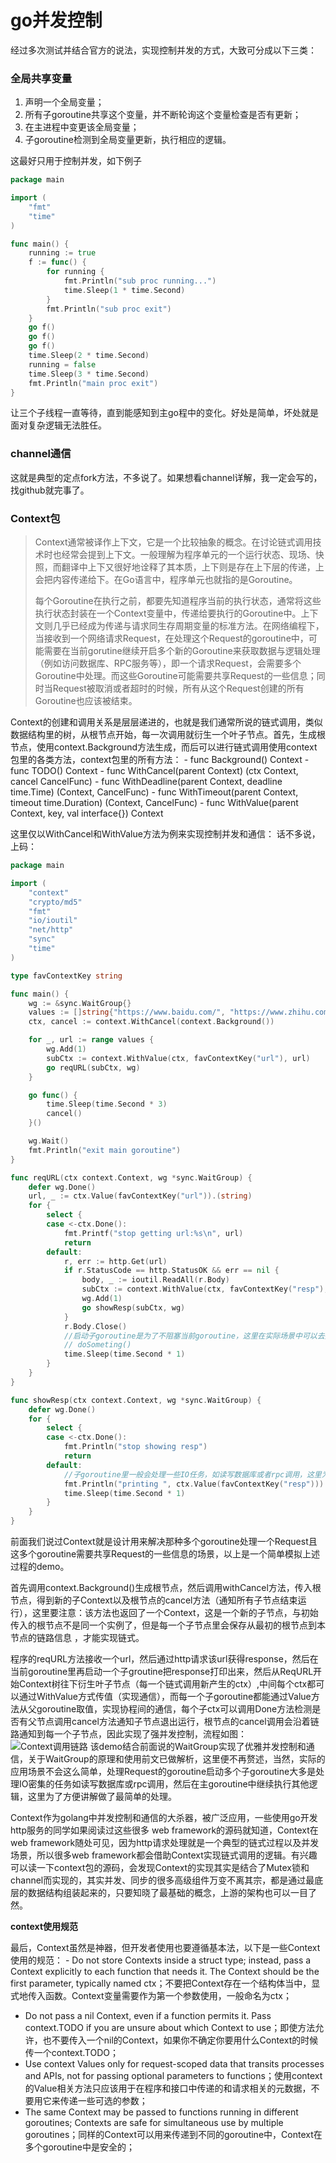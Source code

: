 # go并发控制

经过多次测试并结合官方的说法，实现控制并发的方式，大致可分成以下三类：

### 全局共享变量

1. 声明一个全局变量；
2. 所有子goroutine共享这个变量，并不断轮询这个变量检查是否有更新；
3.  在主进程中变更该全局变量；
4. 子goroutine检测到全局变量更新，执行相应的逻辑。

这最好只用于控制并发，如下例子

~~~go
package main

import (
    "fmt"
    "time"
)

func main() {
    running := true
    f := func() {
        for running {
            fmt.Println("sub proc running...")
            time.Sleep(1 * time.Second)
        }
        fmt.Println("sub proc exit")
    }
    go f()
    go f()
    go f()
    time.Sleep(2 * time.Second)
    running = false
    time.Sleep(3 * time.Second)
    fmt.Println("main proc exit")
}
~~~

让三个子线程一直等待，直到能感知到主go程中的变化。好处是简单，坏处就是面对复杂逻辑无法胜任。

### channel通信

这就是典型的定点fork方法，不多说了。如果想看channel详解，我一定会写的，找github就完事了。

### Context包

> Context通常被译作上下文，它是一个比较抽象的概念。在讨论链式调用技术时也经常会提到上下文。一般理解为程序单元的一个运行状态、现场、快照，而翻译中上下又很好地诠释了其本质，上下则是存在上下层的传递，上会把内容传递给下。在Go语言中，程序单元也就指的是Goroutine。
>
> 每个Goroutine在执行之前，都要先知道程序当前的执行状态，通常将这些执行状态封装在一个Context变量中，传递给要执行的Goroutine中。上下文则几乎已经成为传递与请求同生存周期变量的标准方法。在网络编程下，当接收到一个网络请求Request，在处理这个Request的goroutine中，可能需要在当前gorutine继续开启多个新的Goroutine来获取数据与逻辑处理（例如访问数据库、RPC服务等），即一个请求Request，会需要多个Goroutine中处理。而这些Goroutine可能需要共享Request的一些信息；同时当Request被取消或者超时的时候，所有从这个Request创建的所有Goroutine也应该被结束。

Context的创建和调用关系是层层递进的，也就是我们通常所说的链式调用，类似数据结构里的树，从根节点开始，每一次调用就衍生一个叶子节点。首先，生成根节点，使用context.Background方法生成，而后可以进行链式调用使用context包里的各类方法，context包里的所有方法：
\- func Background() Context
\- func TODO() Context
\- func WithCancel(parent Context) (ctx Context, cancel CancelFunc)
\- func WithDeadline(parent Context, deadline time.Time) (Context, CancelFunc)
\- func WithTimeout(parent Context, timeout time.Duration) (Context, CancelFunc)
\- func WithValue(parent Context, key, val interface{}) Context

这里仅以WithCancel和WithValue方法为例来实现控制并发和通信：
话不多说，上码：

```go
package main

import (
    "context"
    "crypto/md5"
    "fmt"
    "io/ioutil"
    "net/http"
    "sync"
    "time"
)

type favContextKey string

func main() {
    wg := &sync.WaitGroup{}
    values := []string{"https://www.baidu.com/", "https://www.zhihu.com/"}
    ctx, cancel := context.WithCancel(context.Background())

    for _, url := range values {
        wg.Add(1)
        subCtx := context.WithValue(ctx, favContextKey("url"), url)
        go reqURL(subCtx, wg)
    }

    go func() {
        time.Sleep(time.Second * 3)
        cancel()
    }()

    wg.Wait()
    fmt.Println("exit main goroutine")
}

func reqURL(ctx context.Context, wg *sync.WaitGroup) {
    defer wg.Done()
    url, _ := ctx.Value(favContextKey("url")).(string)
    for {
        select {
        case <-ctx.Done():
            fmt.Printf("stop getting url:%s\n", url)
            return
        default:
            r, err := http.Get(url)
            if r.StatusCode == http.StatusOK && err == nil {
                body, _ := ioutil.ReadAll(r.Body)
                subCtx := context.WithValue(ctx, favContextKey("resp"), fmt.Sprintf("%s%x", url, md5.Sum(body)))
                wg.Add(1)
                go showResp(subCtx, wg)
            }
            r.Body.Close()
            //启动子goroutine是为了不阻塞当前goroutine，这里在实际场景中可以去执行其他逻辑，这里为了方便直接sleep一秒
            // doSometing()
            time.Sleep(time.Second * 1)
        }
    }
}

func showResp(ctx context.Context, wg *sync.WaitGroup) {
    defer wg.Done()
    for {
        select {
        case <-ctx.Done():
            fmt.Println("stop showing resp")
            return
        default:
            //子goroutine里一般会处理一些IO任务，如读写数据库或者rpc调用，这里为了方便直接把数据打印
            fmt.Println("printing ", ctx.Value(favContextKey("resp")))
            time.Sleep(time.Second * 1)
        }
    }
}
```

前面我们说过Context就是设计用来解决那种多个goroutine处理一个Request且这多个goroutine需要共享Request的一些信息的场景，以上是一个简单模拟上述过程的demo。

首先调用context.Background()生成根节点，然后调用withCancel方法，传入根节点，得到新的子Context以及根节点的cancel方法（通知所有子节点结束运行），这里要注意：该方法也返回了一个Context，这是一个新的子节点，与初始传入的根节点不是同一个实例了，但是每一个子节点里会保存从最初的根节点到本节点的链路信息 ，才能实现链式。

程序的reqURL方法接收一个url，然后通过http请求该url获得response，然后在当前goroutine里再启动一个子groutine把response打印出来，然后从ReqURL开始Context树往下衍生叶子节点（每一个链式调用新产生的ctx）,中间每个ctx都可以通过WithValue方式传值（实现通信），而每一个子goroutine都能通过Value方法从父goroutine取值，实现协程间的通信，每个子ctx可以调用Done方法检测是否有父节点调用cancel方法通知子节点退出运行，根节点的cancel调用会沿着链路通知到每一个子节点，因此实现了强并发控制，流程如图：
![Context调用链路](go并发控制.assets/044svco84sif9rjebqagmar0fp.png)
该demo结合前面说的WaitGroup实现了优雅并发控制和通信，关于WaitGroup的原理和使用前文已做解析，这里便不再赘述，当然，实际的应用场景不会这么简单，处理Request的goroutine启动多个子goroutine大多是处理IO密集的任务如读写数据库或rpc调用，然后在主goroutine中继续执行其他逻辑，这里为了方便讲解做了最简单的处理。

Context作为golang中并发控制和通信的大杀器，被广泛应用，一些使用go开发http服务的同学如果阅读过这些很多 web framework的源码就知道，Context在web framework随处可见，因为http请求处理就是一个典型的链式过程以及并发场景，所以很多web framework都会借助Context实现链式调用的逻辑。有兴趣可以读一下context包的源码，会发现Context的实现其实是结合了Mutex锁和channel而实现的，其实并发、同步的很多高级组件万变不离其宗，都是通过最底层的数据结构组装起来的，只要知晓了最基础的概念，上游的架构也可以一目了然。

**context使用规范**

最后，Context虽然是神器，但开发者使用也要遵循基本法，以下是一些Context使用的规范：
\- Do not store Contexts inside a struct type; instead, pass a Context explicitly to each function that needs it. The Context should be the first parameter, typically named ctx；不要把Context存在一个结构体当中，显式地传入函数。Context变量需要作为第一个参数使用，一般命名为ctx；

- Do not pass a nil Context, even if a function permits it. Pass context.TODO if you are unsure about which Context to use；即使方法允许，也不要传入一个nil的Context，如果你不确定你要用什么Context的时候传一个context.TODO；
- Use context Values only for request-scoped data that transits processes and APIs, not for passing optional parameters to functions；使用context的Value相关方法只应该用于在程序和接口中传递的和请求相关的元数据，不要用它来传递一些可选的参数；
- The same Context may be passed to functions running in different goroutines; Contexts are safe for simultaneous use by multiple goroutines；同样的Context可以用来传递到不同的goroutine中，Context在多个goroutine中是安全的；